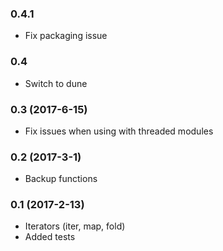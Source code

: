 ### 0.4.1

* Fix packaging issue

### 0.4

* Switch to dune

### 0.3 (2017-6-15)

* Fix issues when using with threaded modules

### 0.2 (2017-3-1)

* Backup functions

### 0.1 (2017-2-13)

* Iterators (iter, map, fold)
* Added tests

